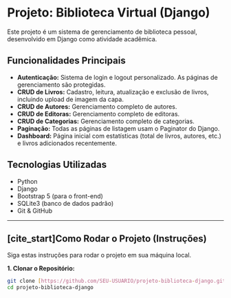 # Projeto: Biblioteca Virtual (Django)

Este projeto é um sistema de gerenciamento de biblioteca pessoal, desenvolvido em Django como atividade acadêmica.

##  Funcionalidades Principais

* **Autenticação:** Sistema de login e logout personalizado. As páginas de gerenciamento são protegidas.
* **CRUD de Livros:** Cadastro, leitura, atualização e exclusão de livros, incluindo upload de imagem da capa.
* **CRUD de Autores:** Gerenciamento completo de autores.
* **CRUD de Editoras:** Gerenciamento completo de editoras.
* **CRUD de Categorias:** Gerenciamento completo de categorias.
* **Paginação:** Todas as páginas de listagem usam o Paginator do Django.
* **Dashboard:** Página inicial com estatísticas (total de livros, autores, etc.) e livros adicionados recentemente.

## Tecnologias Utilizadas

* Python
* Django
* Bootstrap 5 (para o front-end)
* SQLite3 (banco de dados padrão)
* Git & GitHub

---

## [cite_start]Como Rodar o Projeto (Instruções) 

Siga estas instruções para rodar o projeto em sua máquina local.

**1. Clonar o Repositório:**
```bash
git clone [https://github.com/SEU-USUARIO/projeto-biblioteca-django.git](https://github.com/SEU-USUARIO/projeto-biblioteca-django.git)
cd projeto-biblioteca-django




